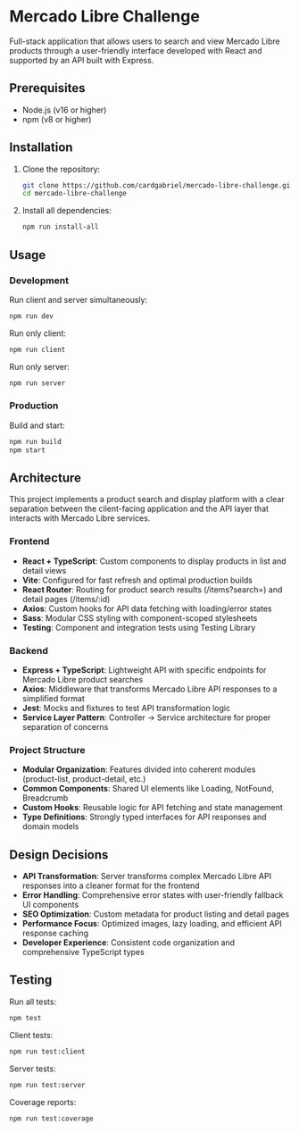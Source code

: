 # Mercado Libre Challenge

Full-stack application that allows users to search and view Mercado Libre products through a user-friendly interface developed with React and supported by an API built with Express.

## Prerequisites

- Node.js (v16 or higher)
- npm (v8 or higher)

## Installation

1. Clone the repository:

   ```bash
   git clone https://github.com/cardgabriel/mercado-libre-challenge.git
   cd mercado-libre-challenge
   ```

2. Install all dependencies:
   ```bash
   npm run install-all
   ```

## Usage

### Development

Run client and server simultaneously:

```bash
npm run dev
```

Run only client:

```bash
npm run client
```

Run only server:

```bash
npm run server
```

### Production

Build and start:

```bash
npm run build
npm start
```

## Architecture

This project implements a product search and display platform with a clear separation between the client-facing application and the API layer that interacts with Mercado Libre services.

### Frontend

- **React + TypeScript**: Custom components to display products in list and detail views
- **Vite**: Configured for fast refresh and optimal production builds
- **React Router**: Routing for product search results (/items?search=) and detail pages (/items/:id)
- **Axios**: Custom hooks for API data fetching with loading/error states
- **Sass**: Modular CSS styling with component-scoped stylesheets
- **Testing**: Component and integration tests using Testing Library

### Backend

- **Express + TypeScript**: Lightweight API with specific endpoints for Mercado Libre product searches
- **Axios**: Middleware that transforms Mercado Libre API responses to a simplified format
- **Jest**: Mocks and fixtures to test API transformation logic
- **Service Layer Pattern**: Controller → Service architecture for proper separation of concerns

### Project Structure

- **Modular Organization**: Features divided into coherent modules (product-list, product-detail, etc.)
- **Common Components**: Shared UI elements like Loading, NotFound, Breadcrumb
- **Custom Hooks**: Reusable logic for API fetching and state management
- **Type Definitions**: Strongly typed interfaces for API responses and domain models

## Design Decisions

- **API Transformation**: Server transforms complex Mercado Libre API responses into a cleaner format for the frontend
- **Error Handling**: Comprehensive error states with user-friendly fallback UI components
- **SEO Optimization**: Custom metadata for product listing and detail pages
- **Performance Focus**: Optimized images, lazy loading, and efficient API response caching
- **Developer Experience**: Consistent code organization and comprehensive TypeScript types

## Testing

Run all tests:

```bash
npm test
```

Client tests:

```bash
npm run test:client
```

Server tests:

```bash
npm run test:server
```

Coverage reports:

```bash
npm run test:coverage
```
